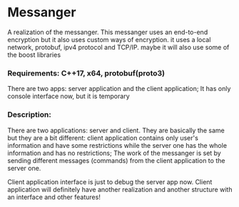 # Messanger
A realization of the messanger. This messanger uses an end-to-end encryption but it also uses custom ways of encryption. it uses a local network, protobuf, ipv4 protocol and TCP/IP. maybe it will also use some of the boost libraries

### Requirements: C++17, x64, protobuf(proto3)
There are two apps: server application and the client application;
It has only console interface now, but it is temporary

### Description:
There are two applications: server and client. They are basically the same but they are a bit different: client application contains only user's information and have some restrictions while the server one has the whole information and has no restrictions;
The work of the messanger is set by sending different messages (commands) from the client application to the server one.


Client application interface is just to debug the server app now. Client application will definitely have another realization and another structure with an interface and other features! 
